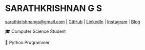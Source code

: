 

# SARATHKRISHNAN G S
 [sarathkrishnangs@gmail.com](mailto:sarathkrishnangs@gmail.com)
  | 
  [GitHub](https://github.com/Sarathkrishnan)
  | 
  [LinkedIn](https://www.linkedin.com/in/sarathkrishnan-gs/)
  | 
  [Instagram](https://www.instagram.com/sarathkrishnan.dev/)
  | 
  [Blog](https://sarathkrishnangs.blogspot.com/)

 🎓 Computer Science Student

 🐍 Python Programmer
 
  
